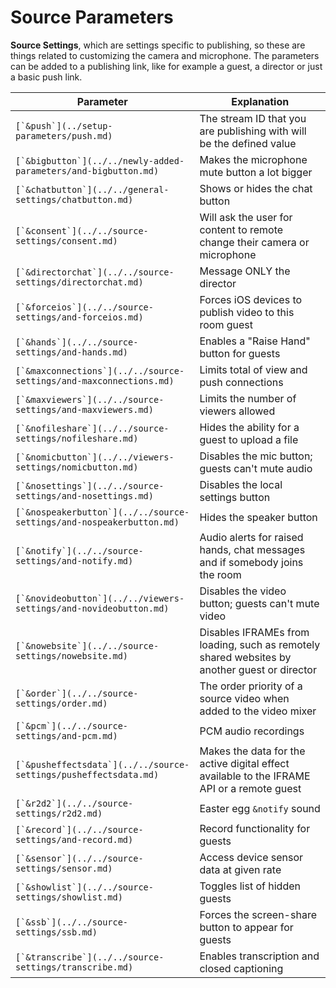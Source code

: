 # Source Parameters

**Source Settings**, which are settings specific to publishing, so these are things related to customizing the camera and microphone. The parameters can be added to a publishing link, like for example a guest, a director or just a basic push link.

| Parameter                                                              | Explanation                                                                                  |
| ---------------------------------------------------------------------- | -------------------------------------------------------------------------------------------- |
| ``[`&push`](../setup-parameters/push.md)``                             | The stream ID that you are publishing with will be the defined value                         |
| ``[`&bigbutton`](../../newly-added-parameters/and-bigbutton.md)``      | Makes the microphone mute button a lot bigger                                                |
| ``[`&chatbutton`](../../general-settings/chatbutton.md)``              | Shows or hides the chat button                                                               |
| ``[`&consent`](../../source-settings/consent.md)``                     | Will ask the user for content to remote change their camera or microphone                    |
| ``[`&directorchat`](../../source-settings/directorchat.md)``           | Message ONLY the director                                                                    |
| ``[`&forceios`](../../source-settings/and-forceios.md)``               | Forces iOS devices to publish video to this room guest                                       |
| ``[`&hands`](../../source-settings/and-hands.md)``                     | Enables a "Raise Hand" button for guests                                                     |
| ``[`&maxconnections`](../../source-settings/and-maxconnections.md)``   | Limits total of view and push connections                                                    |
| ``[`&maxviewers`](../../source-settings/and-maxviewers.md)``           | Limits the number of viewers allowed                                                         |
| ``[`&nofileshare`](../../source-settings/nofileshare.md)``             | Hides the ability for a guest to upload a file                                               |
| ``[`&nomicbutton`](../../viewers-settings/nomicbutton.md)``            | Disables the mic button; guests can't mute audio                                             |
| ``[`&nosettings`](../../source-settings/and-nosettings.md)``           | Disables the local settings button                                                           |
| ``[`&nospeakerbutton`](../../source-settings/and-nospeakerbutton.md)`` | Hides the speaker button                                                                     |
| ``[`&notify`](../../source-settings/and-notify.md)``                   | Audio alerts for raised hands, chat messages and if somebody joins the room                  |
| ``[`&novideobutton`](../../viewers-settings/and-novideobutton.md)``    | Disables the video button; guests can't mute video                                           |
| ``[`&nowebsite`](../../source-settings/nowebsite.md)``                 | Disables IFRAMEs from loading, such as remotely shared websites by another guest or director |
| ``[`&order`](../../source-settings/order.md)``                         | The order priority of a source video when added to the video mixer                           |
| ``[`&pcm`](../../source-settings/and-pcm.md)``                         | PCM audio recordings                                                                         |
| ``[`&pusheffectsdata`](../../source-settings/pusheffectsdata.md)``     | Makes the data for the active digital effect available to the IFRAME API or a remote guest   |
| ``[`&r2d2`](../../source-settings/r2d2.md)``                           | Easter egg `&notify` sound                                                                   |
| ``[`&record`](../../source-settings/and-record.md)``                   | Record functionality for guests                                                              |
| ``[`&sensor`](../../source-settings/sensor.md)``                       | Access device sensor data at given rate                                                      |
| ``[`&showlist`](../../source-settings/showlist.md)``                   | Toggles list of hidden guests                                                                |
| ``[`&ssb`](../../source-settings/ssb.md)``                             | Forces the screen-share button to appear for guests                                          |
| ``[`&transcribe`](../../source-settings/transcribe.md)``               | Enables transcription and closed captioning                                                  |
